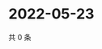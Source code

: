 # 2022-05-23

共 0 条

<!-- BEGIN WEIBO -->
<!-- 最后更新时间 Mon May 23 2022 22:16:35 GMT+0800 (China Standard Time) -->

<!-- END WEIBO -->
